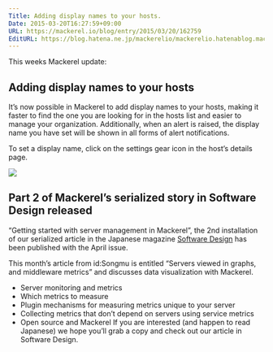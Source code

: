 ```yaml
---
Title: Adding display names to your hosts.
Date: 2015-03-20T16:27:59+09:00
URL: https://mackerel.io/blog/entry/2015/03/20/162759
EditURL: https://blog.hatena.ne.jp/mackerelio/mackerelio.hatenablog.mackerel.io/atom/entry/8454420450088698867
---
```


This weeks Mackerel update:

## Adding display names to your hosts

It’s now possible in Mackerel to add display names to your hosts, making it faster to find the one you are looking for in the hosts list and easier to manage your organization. Additionally, when an alert is raised, the display name you have set will be shown in all forms of alert notifications.

To set a display name, click on the settings gear icon in the host’s details page.

![](https://cdn-ak.f.st-hatena.com/images/fotolife/m/mackerelio/20150804/20150804164334.png)

## Part 2 of Mackerel’s serialized story in Software Design released

“Getting started with server management in Mackerel”, the 2nd installation of our serialized article in the Japanese magazine [Software Design](http://www.amazon.co.jp/exec/obidos/ASIN/B00STR2VJE/hatena-blog-22/) has been published with the April issue.

This month’s article from id:Songmu is entitled “Servers viewed in graphs, and middleware metrics” and discusses data visualization with Mackerel.

- Server monitoring and metrics
- Which metrics to measure
- Plugin mechanisms for measuring metrics unique to your server
- Collecting metrics that don’t depend on servers using service metrics
- Open source and Mackerel
If you are interested (and happen to read Japanese) we hope you’ll grab a copy and check out our article in Software Design.
